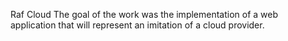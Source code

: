 Raf Cloud 
The goal of the work was the implementation of a web application that will represent an imitation of a cloud provider.
